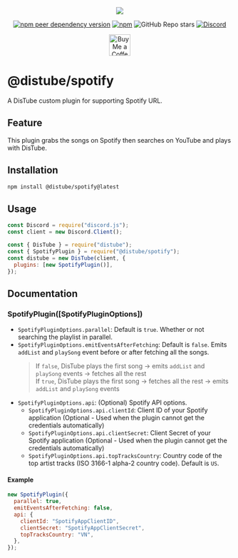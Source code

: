 <div align="center">
  <p>
    <a href="https://nodei.co/npm/@distube/spotify"><img src="https://nodei.co/npm/@distube/spotify.png?downloads=true&downloadRank=true&stars=true"></a>
  </p>
  <p>
    <a href="https://nodei.co/npm/distube"><img alt="npm peer dependency version" src="https://img.shields.io/npm/dependency-version/@distube/spotify/peer/distube?style=flat-square"></a>
    <a href="https://nodei.co/npm/distube"><img alt="npm" src="https://img.shields.io/npm/dt/@distube/spotify?logo=npm&style=flat-square"></a>
    <img alt="GitHub Repo stars" src="https://img.shields.io/github/stars/distubejs/spotify?logo=github&logoColor=white&style=flat-square">
    <a href="https://discord.gg/feaDd9h"><img alt="Discord" src="https://img.shields.io/discord/732254550689316914?logo=discord&logoColor=white&style=flat-square"></a>
  </p>
  <p>
    <a href='https://ko-fi.com/skick' target='_blank'><img height='48' src='https://storage.ko-fi.com/cdn/kofi3.png' alt='Buy Me a Coffee at ko-fi.com' /></a>
  </p>
</div>

# @distube/spotify

A DisTube custom plugin for supporting Spotify URL.

## Feature

This plugin grabs the songs on Spotify then searches on YouTube and plays with DisTube.

## Installation

```sh
npm install @distube/spotify@latest
```

## Usage

```js
const Discord = require("discord.js");
const client = new Discord.Client();

const { DisTube } = require("distube");
const { SpotifyPlugin } = require("@distube/spotify");
const distube = new DisTube(client, {
  plugins: [new SpotifyPlugin()],
});
```

## Documentation

### SpotifyPlugin([SpotifyPluginOptions])

- `SpotifyPluginOptions.parallel`: Default is `true`. Whether or not searching the playlist in parallel.
- `SpotifyPluginOptions.emitEventsAfterFetching`: Default is `false`. Emits `addList` and `playSong` event before or after fetching all the songs.
  > If `false`, DisTube plays the first song -> emits `addList` and `playSong` events -> fetches all the rest\
  > If `true`, DisTube plays the first song -> fetches all the rest -> emits `addList` and `playSong` events
- `SpotifyPluginOptions.api`: (Optional) Spotify API options.
  - `SpotifyPluginOptions.api.clientId`: Client ID of your Spotify application (Optional - Used when the plugin cannot get the credentials automatically)
  - `SpotifyPluginOptions.api.clientSecret`: Client Secret of your Spotify application (Optional - Used when the plugin cannot get the credentials automatically)
  - `SpotifyPluginOptions.api.topTracksCountry`: Country code of the top artist tracks (ISO 3166-1 alpha-2 country code). Default is `US`.

#### Example

```js
new SpotifyPlugin({
  parallel: true,
  emitEventsAfterFetching: false,
  api: {
    clientId: "SpotifyAppClientID",
    clientSecret: "SpotifyAppClientSecret",
    topTracksCountry: "VN",
  },
});
```
